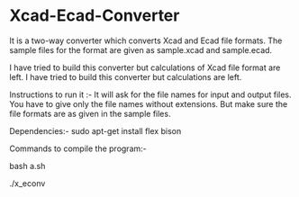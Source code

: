 Xcad-Ecad-Converter
===================
It is a two-way converter which converts Xcad and Ecad file formats.
 The sample files for the format are given as sample.xcad and sample.ecad. 

 I have tried to build this converter but calculations of Xcad file format are left.
 I have tried to build this converter but calculations are left.
 
 Instructions to run it :- It will ask for the file names for input and output files. 
 You have to give only the file names without extensions. But make sure the file formats are as given in the sample files.
 
 
 Dependencies:-
 sudo apt-get install flex bison
 
 Commands to compile the program:-
 
 bash a.sh

./x_econv
 
 
